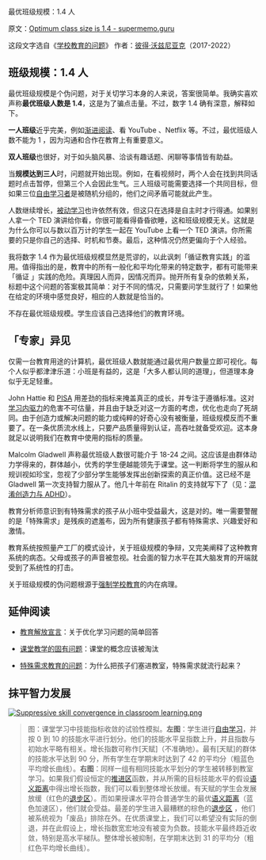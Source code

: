 最优班级规模：1.4 人

原文：[Optimum class size is 1.4 - supermemo.guru](https://supermemo.guru/wiki/Optimum_class_size_is_1.4)

这段文字选自《[学校教育的问题](https://supermemo.guru/wiki/Problem_of_Schooling)》 作者：[彼得·沃兹尼亚克](https://supermemo.guru/wiki/Piotr_Wozniak)（2017-2022）

## 班级规模：1.4 人

最优班级规模是个伪问题，对于关切学习本身的人来说，答案很简单。我确实喜欢声称**最优班级人数是 1.4**，这是为了骗点击量。不过，数字 1.4 确有深意，解释如下。

**一人班级**近乎完美，例如[渐进阅读](https://supermemo.guru/wiki/Incremental_reading)、看 YouTube 、Netflix 等。不过，最优班级人数不能为 1 ，因为沟通和合作在教育上有重要意义。

**双人班级**也很好，对于如头脑风暴、洽谈有趣话题、闲聊等事情皆有助益。

当**规模达到三人**时，问题就开始出现。例如，在看视频时，两个人会在找到共同话题时点击暂停，但第三个人会因此生气。三人班级可能需要选择一个共同目标，但如果三位[自由学习者](https://supermemo.guru/wiki/Free_learning)是被随机分组的，他们之间矛盾可能就此产生。

人数继续增长，[被动学习](https://supermemo.guru/wiki/Passive_learning)也许依然有效，但这只在选择是自主时才行得通。如果别人拿一个 TED 演讲给你看，你很可能看得昏昏欲睡，这和班级规模无关。这就是为什么你可以与数以百万计的学生一起在 YouTube 上看一个 TED 演讲。你所需要的只是你自己的选择、时机和节奏。最后，这种情况仍然更偏向于个人经验。

我将数字 1.4 作为最优班级规模显然是荒谬的，以此讽刺「循证教育实践」的滥用。值得指出的是，教育中的所有一般化和平均化带来的特定数字，都有可能带来「循证 」实践的危险。真理因人而异，因情况而异。抛开所有复杂的依赖关系，标题中这个问题的答案极其简单：对于不同的情况，只需要问学生就行了！如果他在给定的环境中感觉良好，相应的人数就是恰当的。

不存在最优班级规模。学生应该自己选择他们的教育环境。

## 「专家」异见

仅需一台教育用途的计算机，最优班级人数就能通过最优用户数量立即可视化。每个人似乎都津津乐道：小班是有益的，这是「大多人都认同的道理」，但道理本身似乎无足轻重。

John Hattie 和 [PISA](https://supermemo.guru/wiki/PISA) 用差劲的指标来掩盖真正的成长，并专注于遵循标准。这对[学习内驱力](https://supermemo.guru/wiki/Learn_drive)的危害不可估量，并且由于缺乏对这一方面的考虑，优化也走向了死胡同。由于创造力或解决问题的能力或纯粹的好奇心没有被衡量，班级规模反而不重要了。在一条优质流水线上，只要产品质量得到认证，高吞吐就备受欢迎。这本身就足以说明我们在教育中使用的指标的质量。

Malcolm Gladwell 声称最优班级人数很可能介于 18-24 之间。这应该是由群体动力学得来的，群体越小，优秀的学生便越能领先于课堂。这一判断将学生的服从和规训视如珍宝，忽视了少部分学生能够发挥出创新探索的真正价值。这已经不是 Gladwell 第一次支持智力服从了。他几十年前在 Ritalin 的支持就写下了（见：[混淆创造力与 ADHD](https://supermemo.guru/wiki/Confusing_creativity_with_ADHD)）。

教育分析师意识到有特殊需求的孩子从小班中受益最大，这是对的。唯一需要警醒的是「特殊需求」是残疾的遮羞布，因为所有健康孩子都有特殊需求、兴趣爱好和激情。

教育系统按照量产工厂的模式设计，关于班级规模的争辩，又完美阐释了这种教育系统的病态。父母或孩子的声音被忽视。社会面的智力水平在其大脑发育的开端就受到了系统性的打击。

关于班级规模的伪问题根源于[强制学校教育](https://supermemo.guru/wiki/Compulsory_schooling)的内在病理。

## 延伸阅读

- [教育解放宣言](https://supermemo.guru/wiki/Declaration_of_Educational_Emancipation)：关于优化学习问题的简单回答

- [课堂教学的固有问题](https://supermemo.guru/wiki/Inherent_problems_of_classroom_schooling)：课堂的概念应该被淘汰

- [特殊需求教育的问题](https://supermemo.guru/wiki/Problems_with_special-needs_education)：为什么把孩子们塞进教室，特殊需求就流行起来？

## 抹平智力发展

[![Suppressive skill convergence in classroom learning.png](https://supermemo.guru/images/thumb/f/f2/Suppressive_skill_convergence_in_classroom_learning.png/400px-Suppressive_skill_convergence_in_classroom_learning.png)](https://supermemo.guru/wiki/File:Suppressive_skill_convergence_in_classroom_learning.png)

> 图：课堂学习中技能指标收敛的试验性模拟。**左图**：学生进行[自由学习](https://supermemo.guru/wiki/Free_learning)，并按 0 到 10 的技能水平进行划分。他们的技能水平呈指数上升，并且指数与初始水平略有相关。增长指数可称作[天赋]（不准确地）。最有[天赋]的群体的技能水平达到 90 分，所有学生在学期末时达到了 42 的平均分（粗蓝色平均增长曲线）。**右图**：同样一组有相同技能水平划分的学生被转移到教室学习。如果我们假设恒定的[推进区](https://supermemo.guru/wiki/Push_zone)函数，并从所需的目标技能水平的假设[语义距离](https://supermemo.guru/wiki/Semantic_distance)中得出增长指数，我们可以看到整体增长放缓。有天赋的学生会发展放缓（红色的[退步区](https://supermemo.guru/wiki/Regress_zone)）。而如果授课水平符合普通学生的最优[语义距离](https://supermemo.guru/wiki/Semantic_distance)（蓝色加速区），他们就会受益。最差的学生进入最糟糕的棕色的[退步区](https://supermemo.guru/wiki/Regress_zone) ，他们被系统视为「废品」排除在外。在优质课堂上，我们可以希望没有实际的倒退，并在此假设上，增长指数宽宏地没有被变为负数。技能水平最终趋近收敛，特别是高水平梯队。整体增长被抑制，在学期末达到 31 的平均分（粗红色平均增长曲线）。